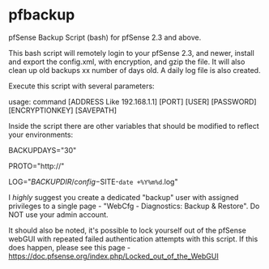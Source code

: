 # pfbackup
pfSense Backup Script (bash) for pfSense 2.3 and above. 

This bash script will remotely login to your pfSense 2.3, and newer, install and export the config.xml, with encryption, and gzip the file. It will also clean up old backups xx number of days old. A daily log file is also created.

Execute this script with several parameters:

usage: command [ADDRESS Like 192.168.1.1] [PORT] [USER] [PASSWORD] [ENCRYPTIONKEY] [SAVEPATH]

Inside the script there are other variables that should be modified to reflect your environments:

BACKUPDAYS="30"

PROTO="http://"

LOG="$BACKUPDIR/config-$SITE-`date +%Y%m%d`.log"


I *highly* suggest you create a dedicated "backup" user with assigned privileges to a single page - "WebCfg - Diagnostics: Backup & Restore". Do NOT use your admin account.

It should also be noted, it's possible to lock yourself out of the pfSense webGUI with repeated failed authentication attempts with this script. If this does happen, please see this page - https://doc.pfsense.org/index.php/Locked_out_of_the_WebGUI
